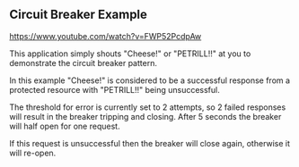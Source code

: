 ## Circuit Breaker Example

https://www.youtube.com/watch?v=FWP52PcdpAw

This application simply shouts "Cheese!" or "PETRILL!!" at you to 
demonstrate the circuit breaker pattern. 

In this example "Cheese!" is considered to be a successful response
from a protected resource with "PETRILL!!" being unsuccessful. 

The threshold for error is currently set to 2 attempts, so 2 failed 
responses will result in the breaker tripping and closing. After 5 
seconds the breaker will half open for one request. 

If this request is unsuccessful then the breaker will close again, 
otherwise it will re-open. 

